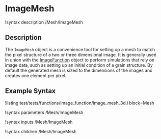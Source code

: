 # ImageMesh
!syntax description /Mesh/ImageMesh

## Description
The `ImageMesh` object is a convenience tool for setting up a mesh to match the pixel structure of a two or three
dimensional image. It is generally used in union with the [ImageFunction](/ImageFunction.md) object to
perform simulations that rely on image data, such as setting up an initial condition of a grain structure. By default
the generated mesh is sized to the dimensions of the images and creates one element per pixel.

## Example Syntax
!listing test/tests/functions/image_function/image_mesh_3d.i block=Mesh

!syntax parameters /Mesh/ImageMesh

!syntax inputs /Mesh/ImageMesh

!syntax children /Mesh/ImageMesh
